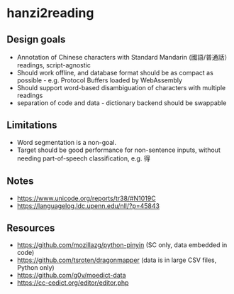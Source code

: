 # hanzi2reading

## Design goals
* Annotation of Chinese characters with Standard Mandarin (國語/普通話）readings, script-agnostic
* Should work offline, and database format should be as compact as possible - e.g. Protocol Buffers loaded by WebAssembly
* Should support word-based disambiguation of characters with multiple readings
* separation of code and data - dictionary backend should be swappable

## Limitations
* Word segmentation is a non-goal.
* Target should be good performance for non-sentence inputs, without needing part-of-speech classification, e.g. 得

## Notes
* https://www.unicode.org/reports/tr38/#N1019C
* https://languagelog.ldc.upenn.edu/nll/?p=45843

## Resources
* https://github.com/mozillazg/python-pinyin (SC only, data embedded in code)
* https://github.com/tsroten/dragonmapper (data is in large CSV files, Python only)
* https://github.com/g0v/moedict-data
* https://cc-cedict.org/editor/editor.php

